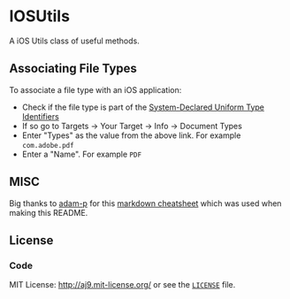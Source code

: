 # IOSUtils
A iOS Utils class of useful methods. 

## Associating File Types
To associate a file type with an iOS application:

* Check if the file type is part of the [System-Declared Uniform Type Identifiers](https://developer.apple.com/library/mac/documentation/Miscellaneous/Reference/UTIRef/Articles/System-DeclaredUniformTypeIdentifiers.html)
* If so go to Targets -> Your Target -> Info -> Document Types
* Enter "Types" as the value from the above link. For example `com.adobe.pdf`
* Enter a "Name". For example `PDF`


## MISC 
Big thanks to [adam-p](https://github.com/adam-p) for this [markdown cheatsheet](https://github.com/adam-p/markdown-here/wiki/Markdown-Cheatsheet) which was used when making this README.

## License

### Code

MIT License: http://aj9.mit-license.org/ or see the [`LICENSE`](https://github.com/AJ9/IOSUtils/blob/master/LICENCE) file.
